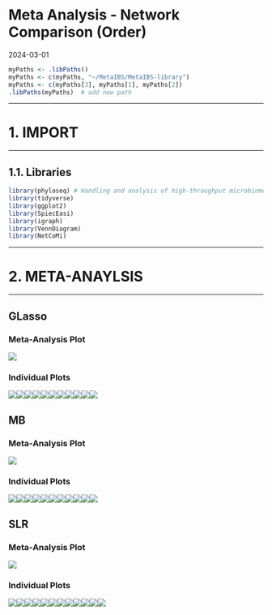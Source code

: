 Meta Analysis - Network Comparison (Order)
================
2024-03-01

``` r
myPaths <- .libPaths()
myPaths <- c(myPaths, "~/MetaIBS/MetaIBS-library")
myPaths <- c(myPaths[3], myPaths[1], myPaths[2])
.libPaths(myPaths)  # add new path
```

------------------------------------------------------------------------

# 1. IMPORT

------------------------------------------------------------------------

## 1.1. Libraries

``` r
library(phyloseq) # Handling and analysis of high-throughput microbiome census data.
library(tidyverse)
library(ggplot2)
library(SpiecEasi)
library(igraph)
library(VennDiagram)
library(NetCoMi)
```

------------------------------------------------------------------------

# 2. META-ANAYLSIS

------------------------------------------------------------------------

## GLasso

### Meta-Analysis Plot

![](../../../../outputs/network-comparison/Individual/plots/Order/meta-analysis-glasso-1.png)<!-- -->

### Individual Plots

![](../../../../outputs/network-comparison/Individual/plots/Order/single-network-glasso-1.png)<!-- -->![](../../../../outputs/network-comparison/Individual/plots/Order/single-network-glasso-2.png)<!-- -->![](../../../../outputs/network-comparison/Individual/plots/Order/single-network-glasso-3.png)<!-- -->![](../../../../outputs/network-comparison/Individual/plots/Order/single-network-glasso-4.png)<!-- -->![](../../../../outputs/network-comparison/Individual/plots/Order/single-network-glasso-5.png)<!-- -->![](../../../../outputs/network-comparison/Individual/plots/Order/single-network-glasso-6.png)<!-- -->![](../../../../outputs/network-comparison/Individual/plots/Order/single-network-glasso-7.png)<!-- -->![](../../../../outputs/network-comparison/Individual/plots/Order/single-network-glasso-8.png)<!-- -->![](../../../../outputs/network-comparison/Individual/plots/Order/single-network-glasso-9.png)<!-- -->![](../../../../outputs/network-comparison/Individual/plots/Order/single-network-glasso-10.png)<!-- -->![](../../../../outputs/network-comparison/Individual/plots/Order/single-network-glasso-11.png)<!-- -->

## MB

### Meta-Analysis Plot

![](../../../../outputs/network-comparison/Individual/plots/Order/meta-analysis-mb-1.png)<!-- -->

### Individual Plots

![](../../../../outputs/network-comparison/Individual/plots/Order/single-network-mb-1.png)<!-- -->![](../../../../outputs/network-comparison/Individual/plots/Order/single-network-mb-2.png)<!-- -->![](../../../../outputs/network-comparison/Individual/plots/Order/single-network-mb-3.png)<!-- -->![](../../../../outputs/network-comparison/Individual/plots/Order/single-network-mb-4.png)<!-- -->![](../../../../outputs/network-comparison/Individual/plots/Order/single-network-mb-5.png)<!-- -->![](../../../../outputs/network-comparison/Individual/plots/Order/single-network-mb-6.png)<!-- -->![](../../../../outputs/network-comparison/Individual/plots/Order/single-network-mb-7.png)<!-- -->![](../../../../outputs/network-comparison/Individual/plots/Order/single-network-mb-8.png)<!-- -->![](../../../../outputs/network-comparison/Individual/plots/Order/single-network-mb-9.png)<!-- -->![](../../../../outputs/network-comparison/Individual/plots/Order/single-network-mb-10.png)<!-- -->![](../../../../outputs/network-comparison/Individual/plots/Order/single-network-mb-11.png)<!-- -->

## SLR

### Meta-Analysis Plot

![](../../../../outputs/network-comparison/Individual/plots/Order/meta-analysis-slr-1.png)<!-- -->

### Individual Plots

![](../../../../outputs/network-comparison/Individual/plots/Order/single-network-slr-1.png)<!-- -->![](../../../../outputs/network-comparison/Individual/plots/Order/single-network-slr-2.png)<!-- -->![](../../../../outputs/network-comparison/Individual/plots/Order/single-network-slr-3.png)<!-- -->![](../../../../outputs/network-comparison/Individual/plots/Order/single-network-slr-4.png)<!-- -->![](../../../../outputs/network-comparison/Individual/plots/Order/single-network-slr-5.png)<!-- -->![](../../../../outputs/network-comparison/Individual/plots/Order/single-network-slr-6.png)<!-- -->![](../../../../outputs/network-comparison/Individual/plots/Order/single-network-slr-7.png)<!-- -->![](../../../../outputs/network-comparison/Individual/plots/Order/single-network-slr-8.png)<!-- -->![](../../../../outputs/network-comparison/Individual/plots/Order/single-network-slr-9.png)<!-- -->![](../../../../outputs/network-comparison/Individual/plots/Order/single-network-slr-10.png)<!-- -->![](../../../../outputs/network-comparison/Individual/plots/Order/single-network-slr-11.png)<!-- -->![](../../../../outputs/network-comparison/Individual/plots/Order/single-network-slr-12.png)<!-- -->
